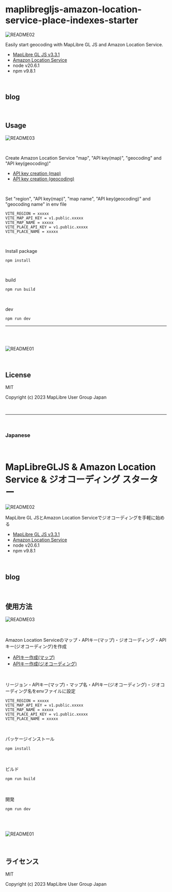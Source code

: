 # maplibregljs-amazon-location-service-place-indexes-starter

![README02](img/README02.png)

Easily start geocoding with MapLibre GL JS and Amazon Location Service.  
- [MapLibre GL JS v3.3.1](https://maplibre.org)  
- [Amazon Location Service](https://aws.amazon.com/location)  
- node v20.6.1
- npm v9.8.1

<br>

## blog



<br>

## Usage

![README03](img/README03.png)

<br>

Create Amazon Location Service "map", "API key(map)", "geocoding" and "API key(geocoding)"

- [API key creation (map)](https://memo.dayjournal.dev/memo/amazon-location-service-004)  
- [API key creation (geocoding)](https://memo.dayjournal.dev/memo/amazon-location-service-005)  

<br>

Set "region", "API key(map)", "map name", "API key(geocoding)" and "geocoding name" in env file
```env
VITE_REGION = xxxxx
VITE_MAP_API_KEY = v1.public.xxxxx
VITE_MAP_NAME = xxxxx
VITE_PLACE_API_KEY = v1.public.xxxxx
VITE_PLACE_NAME = xxxxx
```

<br>

Install package
```bash
npm install
```

<br>

build
```bash
npm run build
```

<br>

dev
```bash
npm run dev
```

---

<br>
<br>

![README01](img/README01.gif)

<br>

## License
MIT

Copyright (c) 2023 MapLibre User Group Japan

<br>

---

<br>

### Japanese

<br>

# MapLibreGLJS & Amazon Location Service & ジオコーディング スターター

![README02](img/README02.png)

MapLibre GL JSとAmazon Location Serviceでジオコーディングを手軽に始める
- [MapLibre GL JS v3.3.1](https://maplibre.org)  
- [Amazon Location Service](https://aws.amazon.com/location)  
- node v20.6.1
- npm v9.8.1

<br>

## blog



<br>

##  使用方法

![README03](img/README03.png)

<br>

Amazon Location Serviceのマップ・APIキー(マップ)・ジオコーディング・APIキー(ジオコーディング)を作成

- [APIキー作成(マップ)](https://memo.dayjournal.dev/memo/amazon-location-service-004)  
- [APIキー作成(ジオコーディング)](https://memo.dayjournal.dev/memo/amazon-location-service-005)  

<br>

リージョン・APIキー(マップ)・マップ名・APIキー(ジオコーディング)・ジオコーディング名をenvファイルに設定
```env
VITE_REGION = xxxxx
VITE_MAP_API_KEY = v1.public.xxxxx
VITE_MAP_NAME = xxxxx
VITE_PLACE_API_KEY = v1.public.xxxxx
VITE_PLACE_NAME = xxxxx
```

<br>

パッケージインストール

```bash
npm install
```

<br>

ビルド

```bash
npm run build
```

<br>

開発

```bash
npm run dev
```

<br>
<br>

![README01](img/README01.gif)

<br>

## ライセンス
MIT

Copyright (c) 2023 MapLibre User Group Japan

<br>
